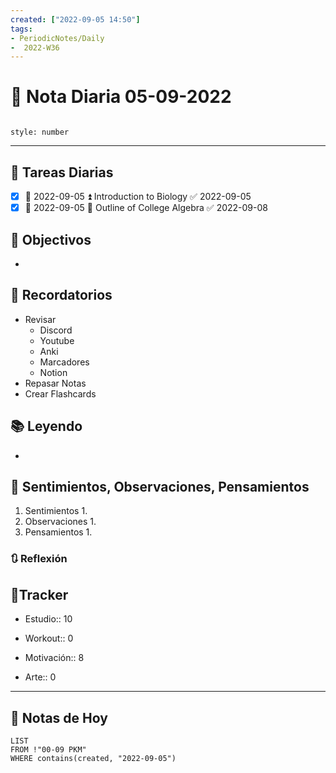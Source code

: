 ```yaml
---
created: ["2022-09-05 14:50"]
tags:
- PeriodicNotes/Daily
-  2022-W36
---
```


# 📅 Nota Diaria  05-09-2022
```toc

style: number

```

---
## 🔷 Tareas Diarias
- [x] 📅 2022-09-05 ⏫ Introduction to Biology ✅ 2022-09-05
- [x] 📅 2022-09-05 🔼 Outline of College Algebra ✅ 2022-09-08

## 🎯 Objectivos
- 
## 📕 Recordatorios
- Revisar
	- Discord
	- Youtube
	- Anki
	- Marcadores
	- Notion
- Repasar Notas
- Crear Flashcards

## 📚 Leyendo
- 
## 💬 Sentimientos, Observaciones, Pensamientos 
1. Sentimientos
	1. 
2. Observaciones
	1. 
3. Pensamientos
	1. 
### 🔃 Reflexión

## 🔷Tracker

- Estudio:: 10

- Workout:: 0

- Motivación:: 8

- Arte:: 0
---

## 📅 Notas de Hoy
```dataview
LIST 
FROM !"00-09 PKM" 
WHERE contains(created, "2022-09-05")
```